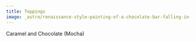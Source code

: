 ```yaml
---
title: Toppings
image: _astro/renaissance-style-painting-of-a-chocolate-bar-falling-in-the-beautiful-cloudy-sky-best-quality-tr-821734314.png
---
```

Caramel and Chocolate (Mocha)
